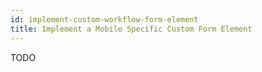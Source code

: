 ```yaml
---
id: implement-custom-workflow-form-element
title: Implement a Mobile Specific Custom Form Element
---
```


TODO

